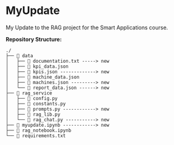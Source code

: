 # MyUpdate
My Update to the RAG project for the Smart Applications course.

**Repository Structure:**
```
./
├── 📂 data
│   ├── 📄 documentation.txt -----> new
│   ├── 📄 kpi_data.json
│   ├── 📄 kpis.json -------------> new
│   ├── 📄 machine_data.json
│   ├── 📄 machines.json ---------> new
│   └── 📄 report_data.json ------> new
├── 📂 rag_service
│   ├── 📄 config.py
│   ├── 📄 constants.py
│   ├── 📄 prompts.py ------------> new
│   ├── 📄 rag_lib.py
│   └── 📄 rag_chat.py -----------> new
├── 📄 myupdate.ipynb ------------> new
├── 📄 rag_notebook.ipynb
└── 📄 requirements.txt
```